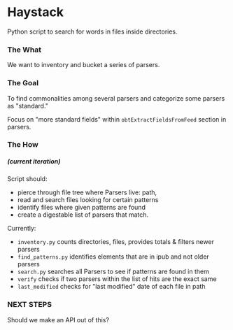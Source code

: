 # Haystack

Python script to search for words in files inside directories.

### The What

We want to inventory and bucket a series of parsers.

### The Goal

To find commonalities among several parsers and categorize some parsers as "standard."

Focus on "more standard fields" within `obtExtractFieldsFromFeed` section in parsers.

### The How
##### (current iteration)

Script should:
- pierce through file tree where Parsers live: path,
- read and search files looking for certain patterns
- identify files where given patterns are found
- create a digestable list of parsers that match.

Currently: 

- `inventory.py` counts directories, files, provides totals & filters newer parsers
- `find_patterns.py` identifies elements that are in ipub and not older parsers
- `search.py` searches all Parsers to see if patterns are found in them
- `verify` checks if two parsers within the list of hits are the exact same
- `last_modified` checks for "last modified" date of each file in path

### NEXT STEPS

Should we make an API out of this?
